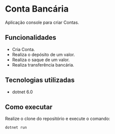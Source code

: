 # Conta Bancária

Aplicação console para criar Contas.

## Funcionalidades

- Cria Conta.
- Realiza o depósito de um valor.
- Realiza o saque de um valor.
- Realiza transferência bancária.

## Tecnologias utilizadas

- dotnet 6.0

## Como executar

Realize o clone do repositório e execute o comando:
```
dotnet run
```
